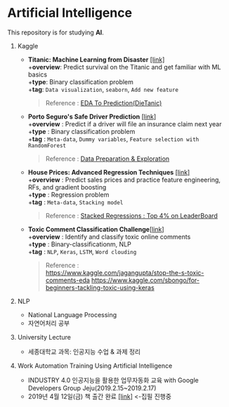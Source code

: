 # Artificial Intelligence
This repository is for studying **AI**.

1. Kaggle
   * **Titanic: Machine Learning from Disaster** [[link]](https://www.kaggle.com/c/titanic)  
     +**overview**: Predict survival on the Titanic and get familiar with ML basics  
     +**type**: Binary classification problem  
     +**tag**: `Data visualization`, `seaborn`, `Add new feature`      
     > Reference : [EDA To Prediction(DieTanic)](https://www.kaggle.com/ash316/eda-to-prediction-dietanic)
 
 
   * **Porto Seguro's Safe Driver Prediction** [[link]](https://www.kaggle.com/c/porto-seguro-safe-driver-prediction)  
     +**overview** : Predict if a driver will file an insurance claim next year  
     +**type** : Binary classification problem  
     +**tag** : `Meta-data`, `Dummy variables`, `Feature selection with RandomForest`  
     > Reference : [Data Preparation & Exploration](https://www.kaggle.com/bertcarremans/data-preparation-exploration)
     
     
   * **House Prices: Advanced Regression Techniques** [[link]](https://www.kaggle.com/c/house-prices-advanced-regression-techniques)  
     +**overview** : Predict sales prices and practice feature engineering, RFs, and gradient boosting  
     +**type** : Regression problem  
     +**tag** : `Meta-data`, `Stacking model`  
     > Reference : [Stacked Regressions : Top 4% on LeaderBoard ](https://www.kaggle.com/serigne/stacked-regressions-top-4-on-leaderboard/notebook)

   * **Toxic Comment Classification Challenge**[[link](https://www.kaggle.com/c/jigsaw-toxic-comment-classification-challenge)]  
     +**overview** : Identify and classify toxic online comments  
     +**type** : Binary-classificationm, NLP  
     +**tag** : `NLP`, `Keras`, `LSTM`, `Word clouding`  
     > Reference :  
     >  https://www.kaggle.com/jagangupta/stop-the-s-toxic-comments-eda
     > https://www.kaggle.com/sbongo/for-beginners-tackling-toxic-using-keras



2. NLP
   * National Language Processing
   * 자연어처리 공부

3. University Lecture
   * 세종대학교 과목: 인공지능 수업 & 과제 정리

4. Work Automation Training Using Artificial Intelligence
   * INDUSTRY 4.0 인공지능을 활용한 업무자동화 교육 with Google Developers Group Jeju(2019.2.15~2019.2.17)
   * 2019년 4월 12일(금) 책 출간 완료 [[link]]()    <-집필 진행중
